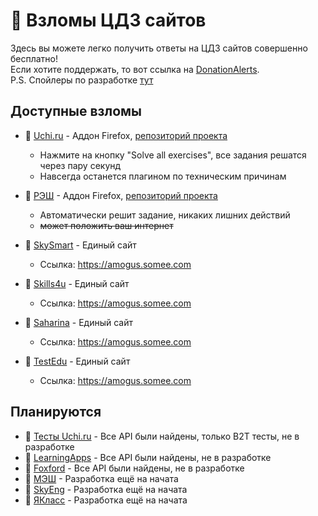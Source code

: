 # 🤖 Взломы ЦДЗ сайтов
Здесь вы можете легко получить ответы на ЦДЗ сайтов совершенно бесплатно! \
Если хотите поддержать, то вот ссылка на [DonationAlerts](https://www.donationalerts.com/r/theairblow). \
P.S. Спойлеры по разработке [тут](https://github.com/TheAirBlow/HackPack/blob/main/Methods.md)

## Доступные взломы
* 📗 [Uchi.ru](https://uchi.ru) - Аддон Firefox, [репозиторий проекта](https://github.com/TheAirBlow/HackPack/blob/main/uchihack)
    * Нажмите на кнопку "Solve all exercises", все задания решатся через пару секунд
    * Навсегда останется плагином по техническим причинам

* 📗 [РЭШ](https://resh.edu.ru) - Аддон Firefox, [репозиторий проекта](https://github.com/TheAirBlow/HackPack/blob/main/rehack)
    * Автоматически решит задание, никаких лишних действий
    * ~~может положить ваш интернет~~

* 📗 [SkySmart](https://skysmart.ru) - Единый сайт
    * Ссылка: https://amogus.somee.com

* 📗 [Skills4u](https://skills4u.ru) - Единый сайт
    * Ссылка: https://amogus.somee.com

* 📗 [Saharina](https://saharina.ru) - Единый сайт
    * Ссылка: https://amogus.somee.com

* 📗 [TestEdu](https://testedu.ru) - Единый сайт
    * Ссылка: https://amogus.somee.com

## Планируются
* 📒 [Тесты Uchi.ru](https://foxford.ru) - Все API были найдены, только B2T тесты, не в разработке
* 📒 [LearningApps](https://learningapps.org) - Все API были найдены, не в разработке
* 📒 [Foxford](https://foxford.ru) - Все API были найдены, не в разработке
* 📕 [МЭШ](https://uchebnik.mos.ru) - Разработка ещё на начата
* 📕 [SkyEng](https://skyeng.ru) - Разработка ещё на начата
* 📕 [ЯКласс](https://yaklass.ru) - Разработка ещё на начата
